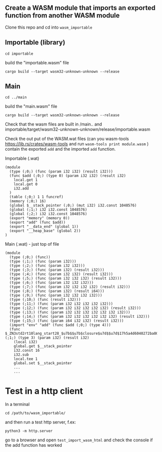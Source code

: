 ## Create a WASM module that imports an exported function from another WASM module

Clone this repo and cd into `wasm_importable`

## Importable (library)

`cd importable`

build the "importable.wasm" file

`cargo build --target wasm32-unknown-unknown --release`

## Main

`cd ../main`

build the "main.wasm" file

`cargo build --target wasm32-unknown-unknown --release`

Check that the wasm files are built in /main.. and importable/target/wasm32-unknown-unknown/release/importable.wasm

Check the out put of the WASM.wat files (can you wasm-tools https://lib.rs/crates/wasm-tools and run `wasm-tools print module.wasm` ) contain the exported `add` and the imported `add` function.

Importable (.wat)

```
(module
  (type (;0;) (func (param i32 i32) (result i32)))
  (func $add (;0;) (type 0) (param i32 i32) (result i32)
    local.get 1
    local.get 0
    i32.add
  )
  (table (;0;) 1 1 funcref)
  (memory (;0;) 16)
  (global $__stack_pointer (;0;) (mut i32) i32.const 1048576)
  (global (;1;) i32 i32.const 1048576)
  (global (;2;) i32 i32.const 1048576)
  (export "memory" (memory 0))
  (export "add" (func $add))
  (export "__data_end" (global 1))
  (export "__heap_base" (global 2))
)
```

Main (.wat) - just top of file

```
(module
  (type (;0;) (func))
  (type (;1;) (func (param i32)))
  (type (;2;) (func (param i32 i32)))
  (type (;3;) (func (param i32) (result i32)))
  (type (;4;) (func (param i32 i32) (result i32)))
  (type (;5;) (func (param i32 i32 i32) (result i32)))
  (type (;6;) (func (param i32 i32 i32)))
  (type (;7;) (func (param i32 i32 i32 i32) (result i32)))
  (type (;8;) (func (param i32) (result i64)))
  (type (;9;) (func (param i32 i32 i32 i32)))
  (type (;10;) (func (result i32)))
  (type (;11;) (func (param i32 i32 i32 i32 i32)))
  (type (;12;) (func (param i32 i32 i32 i32 i32) (result i32)))
  (type (;13;) (func (param i32 i32 i32 i32 i32 i32 i32)))
  (type (;14;) (func (param i32 i32 i32 i32 i32 i32) (result i32)))
  (type (;15;) (func (param i64 i32 i32) (result i32)))
  (import "env" "add" (func $add (;0;) (type 4)))
  (func $_ZN3std2rt10lang_start28_$u7b$$u7b$closure$u7d$$u7d$17h5a4d6040272ba004E.llvm.3651666977264313783 (;1;) (type 3) (param i32) (result i32)
    (local i32)
    global.get $__stack_pointer
    i32.const 16
    i32.sub
    local.tee 1
    global.set $__stack_pointer
    ...
    ...
```


# Test in a http client

In a terminal

`cd /path/to/wasm_importable/`

and then run a test http server, f.ex:

`python3 -m http.server`

go to a browser and open `test_import_wasm_html` and check the console if the add function has worked







